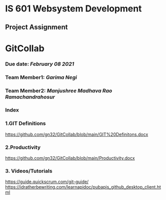 # IS 601 Websystem Development #
## Project Assignment ##
# GitCollab
### Due date: *February 08 2021* 
### Team Member1: *Garima Negi* 
### Team Member2: *Manjushree Madhava Rao Ramachandrahosur*
### Index ###
### 1.GIT Definitions ###
https://github.com/gn32/GitCollab/blob/main/GIT%20Definitons.docx
### 2.Productivity ###
https://github.com/gn32/GitCollab/blob/main/Productivity.docx
### 3. Videos/Tutorials ###
https://guide.quickscrum.com/git-guide/
https://idratherbewriting.com/learnapidoc/pubapis_github_desktop_client.html
